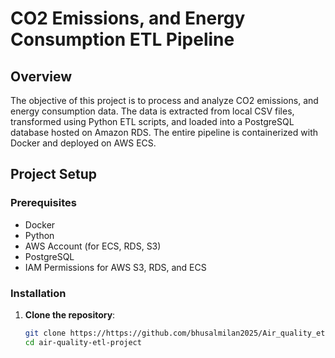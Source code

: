 # CO2 Emissions, and Energy Consumption ETL Pipeline

## Overview
The objective of this project is to process and analyze CO2 emissions, and energy consumption data. The data is extracted from local CSV files, transformed using Python ETL scripts, and loaded into a PostgreSQL database hosted on Amazon RDS. The entire pipeline is containerized with Docker and deployed on AWS ECS.

## Project Setup

### Prerequisites
- Docker
- Python
- AWS Account (for ECS, RDS, S3)
- PostgreSQL
- IAM Permissions for AWS S3, RDS, and ECS

### Installation
1. **Clone the repository**:
   ```bash
   git clone https://https://github.com/bhusalmilan2025/Air_quality_etl_project
   cd air-quality-etl-project
